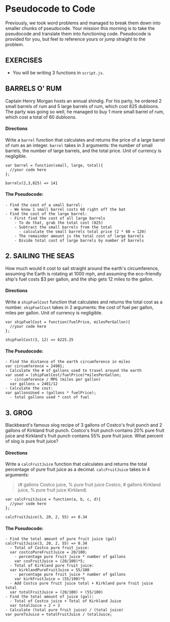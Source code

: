 # Pseudocode to Code

Previously, we took word problems and managed to break them down into smaller chunks of pseudocode. Your mission this morning is to take the pseudocode and translate them into functioning code. Pseudocode is provided for you, but feel to reference yours or jump straight to the problem.

<!-- ## Setup
- Run `npm install` -- this will download any exercise-specific JavaScript dependencies into to a directory called `node_modules`. -->


## EXERCISES
- You will be writing 3 functions in `script.js`.

## BARRELS O' RUM

Captain Henry Morgan hosts an annual shindig. For his party, he ordered 2 small barrels of rum and 5 large barrels of rum, which cost 825 dubloons.  The party was going so well, he managed to buy 1 more small barrel of rum, which cost a total of 60 dubloons.

#### Directions

Write a `barrel` function that calculates and returns the price of a large barrel of rum as an integer. `barrel` takes in 3 arguments: the number of small barrels, the number of large barrels, and the total price. Unit of currency is negligible.


```
var barrel = function(small, large, total){
  //your code here
};

barrels(2,3,825) => 141
```


#### The Pseudocode:
```
- Find the cost of a small barrel:
  - We know 1 small barrel costs 60 right off the bat
- Find the cost of the large barrel:
  - First find the cost of all large barrels
    - To do that, grab the total cost (825)
    - Subtract the small barrels from the total
      - calculate the small barrels total price (2 * 60 = 120)
    - The remainder amount is the total cost of large barrels
    - Divide total cost of large barrels by number of barrels
```


## 2. SAILING THE SEAS

 How much would it cost to sail straight around the earth's circumference, assuming the Earth is rotating at 1000 mph, and assuming the eco-friendly ship's fuel costs $3 per gallon, and the ship gets 12 miles to the gallon.

#### Directions

Write a `shipFuelCost` function that calculates and returns the total cost as a number. `shipFuelCost` takes in 2 arguments: the cost of fuel per gallon, miles per gallon. Unit of currency is negligible.

```
var shipFuelCost = function(fuelPrice, milesPerGallon){
  //your code here
};

shipFuelCost(3, 12) => 6225.25
```

#### The Pseudocode:
```
- Find the distance of the earth circumference in miles
var circumference = 24901;
- Calculate the # of gallons used to travel around the earth
var used = (shipFuelCost/fuelPrice)*milesPerGallon;
  - circumference / MPG (miles per gallon)
  var gallons = 2401/12
- Calculate the cost:
var gallonsUsed = (gallons * fuelPrice);
  - total gallons used * cost of fuel
```

## 3. GROG

 Blackbeard's famous slog recipe of 3 gallons of Costco's fruit punch and 2 gallons of Kirkland fruit punch. Costco's fruit punch contains 20% pure fruit juice and Kirkland's fruit punch contains 55% pure fruit juice. What percent of slog is pure fruit juice?

#### Directions

Write a `calcFruitJuice` function that calculates and returns the total percentage of pure fruit juice as a decimal. `calcFruitJuice` takes in 4 arguments:
> (# gallons Costco juice, % pure fruit juice Costco, # gallons Kirkland juice, % pure fruit juice Kirkland)


```
var calcFruitJuice = function(a, b, c, d){
  //your code here
};

calcFruitJuice(3, 20, 2, 55) => 0.34
```

#### The Pseudocode:
```
- Find the total amount of pure fruit juice (gal)
calcFruitJuice(3, 20, 2, 55) => 0.34
  - Total of Costco pure fruit juice:
  var costcoPureFruitJuice = 20/100;
    - percentage pure fruit juice * number of gallons
    var cosFruitJuice = (20/100)*5;
  - Total of Kirkland pure fruit juice:
  var kirklandPureFruitJuice = 55/100
    - percentage pure fruit juice * number of gallons
    var kirkFruitJuice = (55/100)*5
  - Add Costco pure fruit juice total + Kirkland pure fruit juice total
  var totalFruitJuice = (20/100) + (55/100)
- Find the total amount of juice (gal):
  - Total of Costco juice + Total of Kirkland Juice
  var totalJuice = 2 + 3
- Calculate (total pure fruit juice) / (total juice)
var pureToJuice = totalFruitJuice / totalJuice;
```
<!--
### Testing Your Work

A set of automated tests, written in the (Mocha.js)[https://mochajs.org/] testing framework, has been provided for you with this exercise. To run these tests, open up a new tab `ctrl + t` and type `npm test` into the console from the `morning_exercise` directory of this repo. Test your work regularly, and read the feedback from the tests carefully -- it may give you a clue about what to do next. -->
